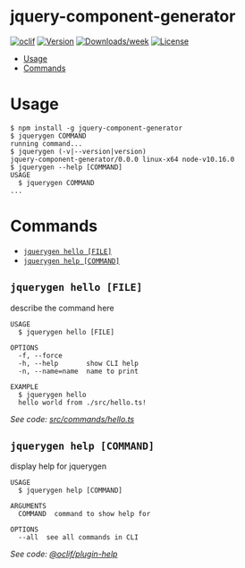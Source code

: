 jquery-component-generator
==========================



[![oclif](https://img.shields.io/badge/cli-oclif-brightgreen.svg)](https://oclif.io)
[![Version](https://img.shields.io/npm/v/jquery-component-generator.svg)](https://npmjs.org/package/jquery-component-generator)
[![Downloads/week](https://img.shields.io/npm/dw/jquery-component-generator.svg)](https://npmjs.org/package/jquery-component-generator)
[![License](https://img.shields.io/npm/l/jquery-component-generator.svg)](https://github.com/VictorHugoBatista/jquery-component-generator/blob/master/package.json)

<!-- toc -->
* [Usage](#usage)
* [Commands](#commands)
<!-- tocstop -->
# Usage
<!-- usage -->
```sh-session
$ npm install -g jquery-component-generator
$ jquerygen COMMAND
running command...
$ jquerygen (-v|--version|version)
jquery-component-generator/0.0.0 linux-x64 node-v10.16.0
$ jquerygen --help [COMMAND]
USAGE
  $ jquerygen COMMAND
...
```
<!-- usagestop -->
# Commands
<!-- commands -->
* [`jquerygen hello [FILE]`](#jquerygen-hello-file)
* [`jquerygen help [COMMAND]`](#jquerygen-help-command)

## `jquerygen hello [FILE]`

describe the command here

```
USAGE
  $ jquerygen hello [FILE]

OPTIONS
  -f, --force
  -h, --help       show CLI help
  -n, --name=name  name to print

EXAMPLE
  $ jquerygen hello
  hello world from ./src/hello.ts!
```

_See code: [src/commands/hello.ts](https://github.com/VictorHugoBatista/jquery-component-generator/blob/v0.0.0/src/commands/hello.ts)_

## `jquerygen help [COMMAND]`

display help for jquerygen

```
USAGE
  $ jquerygen help [COMMAND]

ARGUMENTS
  COMMAND  command to show help for

OPTIONS
  --all  see all commands in CLI
```

_See code: [@oclif/plugin-help](https://github.com/oclif/plugin-help/blob/v2.2.1/src/commands/help.ts)_
<!-- commandsstop -->
